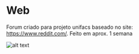 # Web

Forum criado para projeto unifacs baseado no site: https://www.reddit.com/. Feito em aprox. 1 semana

![alt text](Screenshot_2017-11-03-15-22-41-781_br.com.unifacs.avaliacao4.png)
